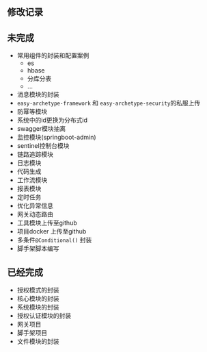 ## 修改记录

## 未完成
- 常用组件的封装和配置案例
   - es
   - hbase
   - 分库分表
   - ...
- 消息模块的封装
- `easy-archetype-framework` 和 `easy-archetype-security`的私服上传
- 防幂等模块
- 系统中的id更换为分布式id
- swagger模块抽离
- 监控模块(springboot-admin)
- sentinel控制台模块
- 链路追踪模块
- 日志模块
- 代码生成
- 工作流模块
- 报表模块
- 定时任务
- 优化异常信息
- 网关动态路由
- 工具模块上传至github
- 项目docker 上传至github
- 多条件`@Conditional()` 封装
- 脚手架脚本编写

## 已经完成
- 授权模式的封装
- 核心模块的封装
- 系统模块的封装
- 授权认证模块的封装
- 网关项目
- 脚手架项目
- 文件模块的封装